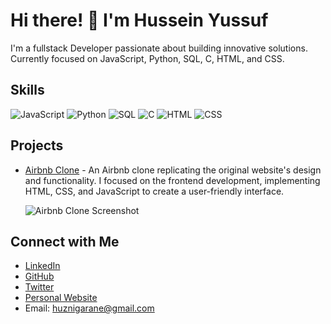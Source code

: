 # Hi there! 👋 I'm Hussein Yussuf

I'm a fullstack Developer passionate about building innovative solutions. Currently focused on JavaScript, Python, SQL, C, HTML, and CSS.

## Skills

![JavaScript](https://img.shields.io/badge/-JavaScript-yellow?logo=javascript&logoColor=white)
![Python](https://img.shields.io/badge/-Python-blue?logo=python&logoColor=white)
![SQL](https://img.shields.io/badge/-SQL-orange?logo=sql&logoColor=white)
![C](https://img.shields.io/badge/-C-blue?logo=c&logoColor=white)
![HTML](https://img.shields.io/badge/-HTML-red?logo=html5&logoColor=white)
![CSS](https://img.shields.io/badge/-CSS-blueviolet?logo=css3&logoColor=white)


## Projects

- [Airbnb Clone](link) - An Airbnb clone replicating the original website's design and functionality. I focused on the frontend development, implementing HTML, CSS, and JavaScript to create a user-friendly interface.

  ![Airbnb Clone Screenshot](screenshot_link)



## Connect with Me

- [LinkedIn](https://www.linkedin.com/in/hussein-garane-06967b26b/)
- [GitHub](https://github.com/GaraneHuzni)
- [Twitter](https://twitter.com/GaraneHuzni)
- [Personal Website]()
- Email: huznigarane@gmail.com
